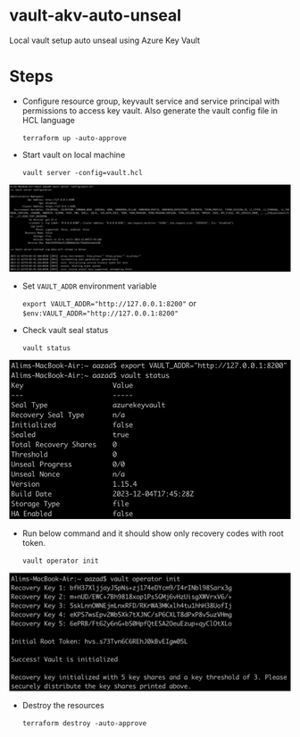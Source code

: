 
# vault-akv-auto-unseal

Local vault setup auto unseal using Azure Key Vault

# Steps

- Configure resource group, keyvault service and service principal with permissions to access key vault. Also generate the vault config file in HCL language

    ```terraform up -auto-approve```

- Start vault on local machine 

    ```vault server -config=vault.hcl```

![Vault Config Start](./images/vault_config_start.jpeg)

- Set ```VAULT_ADDR``` environment variable

    ```export VAULT_ADDR="http://127.0.0.1:8200"``` or ```$env:VAULT_ADDR="http://127.0.0.1:8200"```
  
- Check vault seal status

    ```vault status```

![Vault Seal](./images/vault_sealed_status.jpeg)

- Run below command and it should show only recovery codes with root token.

    ```vault operator init```

![Vault Init](./images/vault_operator_init.jpeg)

- Destroy the resources

    ```terraform destroy -auto-approve```